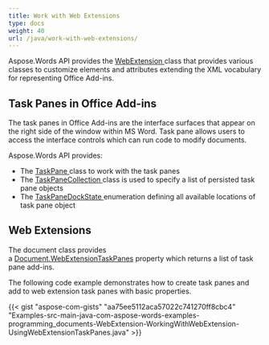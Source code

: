 ```yaml
---
title: Work with Web Extensions
type: docs
weight: 40
url: /java/work-with-web-extensions/
---
```


Aspose.Words API provides the [WebExtension ](https://apireference.aspose.com/words/java/com.aspose.words/WebExtension)class that provides various classes to customize elements and attributes extending the XML vocabulary for representing Office Add-ins.
## **Task Panes in Office Add-ins**
The task panes in Office Add-ins are the interface surfaces that appear on the right side of the window within MS Word. Task pane allows users to access the interface controls which can run code to modify documents.

Aspose.Words API provides: 

- The [TaskPane ](https://apireference.aspose.com/words/java/com.aspose.words/TaskPane)class to work with the task panes
- The [TaskPaneCollection ](https://apireference.aspose.com/words/java/com.aspose.words/TaskPaneCollection)class is used to specify a list of persisted task pane objects
- The [TaskPaneDockState ](https://apireference.aspose.com/words/java/com.aspose.words/TaskPaneDockState)enumeration defining all available locations of task pane object
## **Web Extensions**
The document class provides a [Document.WebExtensionTaskPanes](https://apireference.aspose.com/words/java/com.aspose.words/document#WebExtensionTaskPanes) property which returns a list of task pane add-ins.

The following code example demonstrates how to create task panes and add to web extension task panes with basic properties. 

{{< gist "aspose-com-gists" "aa75ee5112aca57022c741270ff8cbc4" "Examples-src-main-java-com-aspose-words-examples-programming_documents-WebExtension-WorkingWithWebExtension-UsingWebExtensionTaskPanes.java" >}}
